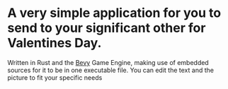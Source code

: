 # A very simple application for you to send to your significant other for Valentines Day.

Written in Rust and the [Bevy](https://bevyengine.org/) Game Engine, making use of embedded sources for it to be in one executable file.
You can edit the text and the picture to fit your specific needs
